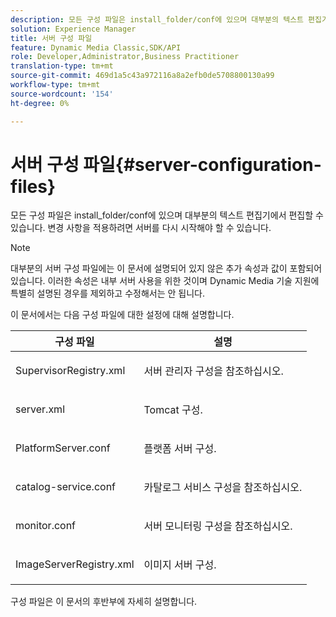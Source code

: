 ```yaml
---
description: 모든 구성 파일은 install_folder/conf에 있으며 대부분의 텍스트 편집기에서 편집할 수 있습니다. 변경 사항을 적용하려면 서버를 다시 시작해야 할 수 있습니다.
solution: Experience Manager
title: 서버 구성 파일
feature: Dynamic Media Classic,SDK/API
role: Developer,Administrator,Business Practitioner
translation-type: tm+mt
source-git-commit: 469d1a5c43a972116a8a2efb0de5708800130a99
workflow-type: tm+mt
source-wordcount: '154'
ht-degree: 0%

---
```



# 서버 구성 파일{#server-configuration-files}

모든 구성 파일은 install_folder/conf에 있으며 대부분의 텍스트 편집기에서 편집할 수 있습니다. 변경 사항을 적용하려면 서버를 다시 시작해야 할 수 있습니다.

>[!NOTE]
>
>대부분의 서버 구성 파일에는 이 문서에 설명되어 있지 않은 추가 속성과 값이 포함되어 있습니다. 이러한 속성은 내부 서버 사용을 위한 것이며 Dynamic Media 기술 지원에 특별히 설명된 경우를 제외하고 수정해서는 안 됩니다.

이 문서에서는 다음 구성 파일에 대한 설정에 대해 설명합니다.

<table id="table_D307B20E65B742A7AC3DEBF1E650719E"> 
 <thead> 
  <tr> 
   <th class="entry"> <b>구성 파일</b> </th> 
   <th class="entry"> <b>설명</b> </th> 
  </tr> 
 </thead>
 <tbody> 
  <tr> 
   <td> <p> <span class="filepath"> SupervisorRegistry.xml</span> </p> </td> 
   <td> <p>서버 관리자 구성을 참조하십시오. </p> </td> 
  </tr> 
  <tr> 
   <td> <p> <span class="filepath"> server.xml</span> </p> </td> 
   <td> <p>Tomcat 구성. </p> </td> 
  </tr> 
  <tr> 
   <td> <p> <span class="filepath"> PlatformServer.conf</span> </p> </td> 
   <td> <p>플랫폼 서버 구성. </p> </td> 
  </tr> 
  <tr> 
   <td> <p> <span class="filepath"> catalog-service.conf</span> </p> </td> 
   <td> <p>카탈로그 서비스 구성을 참조하십시오. </p> </td> 
  </tr> 
  <tr> 
   <td> <p> <span class="filepath"> monitor.conf</span> </p> </td> 
   <td> <p>서버 모니터링 구성을 참조하십시오. </p> </td> 
  </tr> 
  <tr> 
   <td> <p> <span class="filepath"> ImageServerRegistry.xml</span> </p> </td> 
   <td> <p>이미지 서버 구성. </p> </td> 
  </tr> 
 </tbody> 
</table>

구성 파일은 이 문서의 후반부에 자세히 설명합니다.

